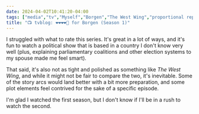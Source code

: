 ```yaml
---
date: 2024-04-02T10:41:20-04:00
tags: ["media","tv","Myself","Borgen","The West Wing","proportional representation"]
title: "📺 tvblog: ❤️❤️❤️❤️🖤 for Borgen (Season 1)"
---
```

I struggled with what to rate this series. It's great in a lot of ways, and it's fun to watch a political show that is based in a country I don't know very well (plus, explaining parliamentary coalitions and other election systems to my spouse made me feel smart).

That said, it's also not as tight and polished as something like *The West Wing*, and while it might not be fair to compare the two, it's inevitable. Some of the story arcs would land better with a bit more preparation, and some plot elements feel contrived for the sake of a specific episode. 

I'm glad I watched the first season, but I don't know if I'll be in a rush to watch the second.